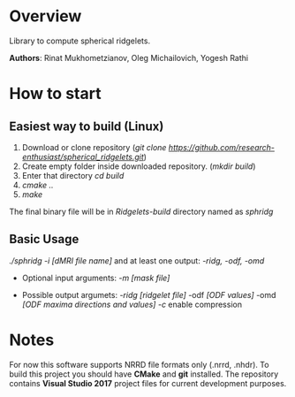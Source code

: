 # Overview
Library to compute spherical ridgelets.

**Authors**: Rinat Mukhometzianov, Oleg Michailovich, Yogesh Rathi

# How to start

## Easiest way to build (Linux)
1. Download or clone repository (*git clone https://github.com/research-enthusiast/spherical_ridgelets.git*) 
2. Create empty folder inside downloaded repository. (*mkdir build*)
3. Enter that directory *cd build*
4. *cmake ..*
5. *make*

The final binary file will be in *Ridgelets-build* directory named as *sphridg*

## Basic Usage
*./sphridg -i [dMRI file name]* and at least one output: *-ridg, -odf, -omd*
  
* Optional input arguments: *-m [mask file]*

* Possible output argumets: *-ridg [ridgelet file]* -odf *[ODF values]* -omd *[ODF maxima directions and values]* *-c* enable compression

# Notes
For now this software supports NRRD file formats only (.nrrd, .nhdr). To build this project you should have **CMake** and **git** installed. The repository contains **Visual Studio 2017** project files for current development purposes.
